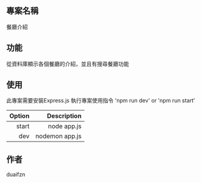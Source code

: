 ## 專案名稱
餐廳介紹

## 功能
從資料庫顯示各個餐廳的介紹，並且有搜尋餐廳功能

## 使用
此專案需要安裝Express.js
執行專案使用指令 'npm run dev' or 'npm run start'


| Option | Description |
| ------:| -----------:|
| start  | node app.js |
| dev | nodemon app.js |

## 作者
duaifzn
